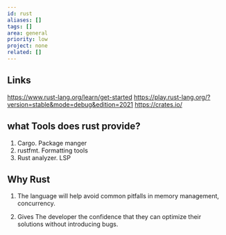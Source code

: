 ```yaml
---
id: rust
aliases: []
tags: []
area: general
priority: low
project: none
related: []
---
```


## Links

https://www.rust-lang.org/learn/get-started
https://play.rust-lang.org/?version=stable&mode=debug&edition=2021
https://crates.io/

## what Tools does rust provide?

1. Cargo. Package manger
2. rustfmt. Formatting tools
3. Rust analyzer. LSP

## Why Rust

1. The language will help avoid common pitfalls in memory management,
   concurrency.

2. Gives The developer the confidence that they can optimize their solutions
   without introducing bugs.
